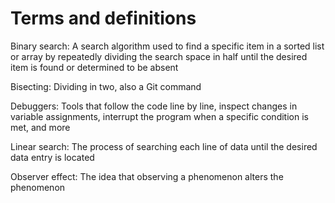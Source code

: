 # Terms and definitions

Binary search: A search algorithm used to find a specific item in a sorted list or array by repeatedly dividing the search space in half until the desired item is found or determined to be absent

Bisecting: Dividing in two, also a Git command

Debuggers: Tools that follow the code line by line, inspect changes in variable assignments, interrupt the program when a specific condition is met, and more

Linear search: The process of searching each line of data until the desired data entry is located

Observer effect: The idea that observing a phenomenon alters the phenomenon
